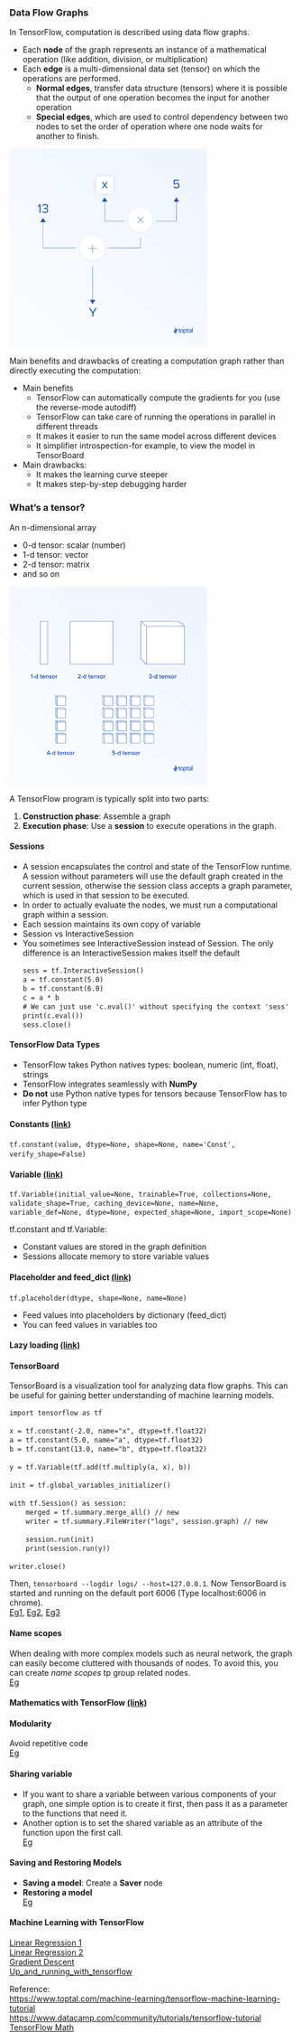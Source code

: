 ### Data Flow Graphs
In TensorFlow, computation is described using data flow graphs.
* Each **node** of the graph represents an instance of a mathematical operation (like addition, division, or multiplication)
* Each **edge** is a multi-dimensional data set (tensor) on which the operations are performed.
  * **Normal edges**, transfer data structure (tensors) where it is possible that the output of one operation becomes the input for another operation
  * **Special edges**, which are used to control dependency between two nodes to set the order of operation where one node waits for another to finish.

<img src="images/DataFlowGraphs.png" height="350">

Main benefits and drawbacks of creating a computation graph rather than directly executing the computation:
* Main benefits     
  * TensorFlow can automatically compute the gradients for you (use the reverse-mode autodiff)
  * TensorFlow can take care of running the operations in parallel in different threads
  * It makes it easier to run the same model across different devices
  * It simplifier introspection-for example, to view the model in TensorBoard
* Main drawbacks:
  * It makes the learning curve steeper
  * It makes step-by-step debugging harder


### What’s a tensor?
An n-dimensional array    
* 0-d tensor: scalar (number)
* 1-d tensor: vector
* 2-d tensor: matrix
* and so on
<img src="images/tensors.png" height="350">

A TensorFlow program is typically split into two parts:
1. **Construction phase**: Assemble a graph      
2. **Execution phase**: Use a **session** to execute operations in the graph.

#### Sessions
* A session encapsulates the control and state of the TensorFlow runtime. A session without parameters will use the default graph created in the current session, otherwise the session class accepts a graph parameter, which is used in that session to be executed.
* In order to actually evaluate the nodes, we must run a computational graph within a session.
* Each session maintains its own copy of variable
* Session vs InteractiveSession
 * You sometimes see InteractiveSession instead of Session. The only difference is an InteractiveSession makes itself the default       
    ```
    sess = tf.InteractiveSession()
    a = tf.constant(5.0)
    b = tf.constant(6.0)
    c = a * b
    # We can just use 'c.eval()' without specifying the context 'sess'
    print(c.eval())
    sess.close()
    ```

#### TensorFlow Data Types
* TensorFlow takes Python natives types: boolean, numeric (int, float), strings   
* TensorFlow integrates seamlessly with **NumPy** 
* **Do not** use Python native types for tensors because TensorFlow has to infer Python type

#### Constants [(link)](Doc/Constants.md)
```tf.constant(value, dtype=None, shape=None, name='Const', verify_shape=False)```
#### Variable [(link)](Doc/Variable.md)
```
tf.Variable(initial_value=None, trainable=True, collections=None, validate_shape=True, caching_device=None, name=None, variable_def=None, dtype=None, expected_shape=None, import_scope=None)
```

tf.constant and tf.Variable:
* Constant values are stored in the graph definition
* Sessions allocate memory to store variable values

#### Placeholder and feed_dict [(link)](Doc/Placeholder.md)
```tf.placeholder(dtype, shape=None, name=None)```
* Feed values into placeholders by dictionary (feed_dict)
* You can feed values in variables too


#### Lazy loading [(link)](Doc/Lazy%20loading.md)  

#### TensorBoard 
TensorBoard is a visualization tool for analyzing data flow graphs. This can be useful for gaining better understanding of machine learning models.
```
import tensorflow as tf

x = tf.constant(-2.0, name="x", dtype=tf.float32)
a = tf.constant(5.0, name="a", dtype=tf.float32)
b = tf.constant(13.0, name="b", dtype=tf.float32)

y = tf.Variable(tf.add(tf.multiply(a, x), b))

init = tf.global_variables_initializer()

with tf.Session() as session:
    merged = tf.summary.merge_all() // new
    writer = tf.summary.FileWriter("logs", session.graph) // new

    session.run(init)
    print(session.run(y))

writer.close()
```
Then, ```tensorboard --logdir logs/ --host=127.0.0.1```. Now TensorBoard is started and running on the default port 6006 (Type localhost:6006 in chrome).                  
[Eg1](Codes/TensorBoard_Ex_1.ipynb), [Eg2](Codes/TensorBoard_Ex_2.ipynb), [Eg3](Codes/TensorBoard_Ex_3.ipynb)


#### Name scopes
When dealing with more complex models such as neural network, the graph can easily become cluttered with thousands of nodes. To avoid this, you can create *name scopes* tp group related nodes.     
[Eg](Codes/Name%20scopes.ipynb)

#### Mathematics with TensorFlow [(link)](Doc/Mathematics%20with%20TensorFlow.md)

####  Modularity
Avoid repetitive code    
[Eg](Codes/Modularity.ipynb)

#### Sharing variable
* If you want to share a variable between various components of your graph, one simple option is to create it first, then pass it as a parameter to the functions that need it.
* Another option is to set the shared variable as an attribute of the function upon the first call.    
[Eg](Codes/Sharing%20Variables.ipynb)

#### Saving and Restoring Models
* **Saving a model**: Create a **Saver** node
* **Restoring a model**    
[Eg](Codes/Saving%20and%20restoring%20a%20model.ipynb)

#### Machine Learning with TensorFlow
[Linear Regression 1](Codes/Linear%20regression%20Stanford%20CS20.ipynb)     
[Linear Regression 2](Codes/LinearRegression.ipynb)     
[Gradient Descent](Codes/Batch%20Gradient%20Descent.ipynb)       
[Up_and_running_with_tensorflow](Codes/Up_and_running_with_tensorflow.ipynb)



Reference:    
https://www.toptal.com/machine-learning/tensorflow-machine-learning-tutorial     
https://www.datacamp.com/community/tutorials/tensorflow-tutorial       
[TensorFlow Math](https://www.tensorflow.org/versions/master/api_guides/python/math_ops#Matrix_Math_Functions)  
